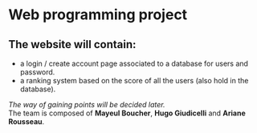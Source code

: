 # Web programming project
## The website will contain:
* a login / create account page associated to a database for users and password. 
* a ranking system based on the score of all the users (also hold in the database).  

_The way of gaining points will be decided later._  
The team is composed of **Mayeul Boucher**, **Hugo Giudicelli** and **Ariane Rousseau**.
